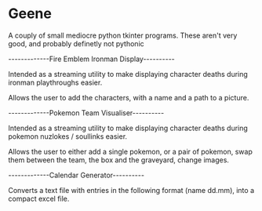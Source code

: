 # Geene
A couply of small mediocre python tkinter programs.
These aren't very good, and probably definetly not pythonic

-------------Fire Emblem Ironman Display----------

Intended as a streaming utility to make displaying character deaths during ironman playthroughs easier.

Allows the user to add the characters, with a name and a path to a picture.

-------------Pokemon Team Visualiser----------

Intended as a streaming utility to make displaying character deaths during pokemon nuzlokes / soullinks easier.

Allows the user to either add a single pokemon, or a pair of pokemon, swap them between the team, the box and the graveyard, change images.

-------------Calendar Generator----------

Converts a text file with entries in the following format (name dd.mm), into a compact excel file.



